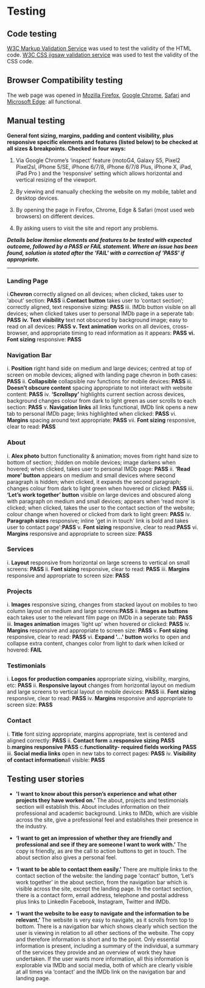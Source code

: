# Testing

## Code testing
[W3C Markup Validation Service](https://validator.w3.org/) was used to test the validity of the HTML code.
[W3C CSS jigsaw validation service](https://jigsaw.w3.org/css-validator/) was used to test the validity of the CSS code.


## Browser Compatibility testing
The web page was opened in [Mozilla Firefox](https://www.mozilla.org/en-US/firefox/download/thanks/), [Google Chrome](https://www.google.com/chrome/), [Safari](https://www.apple.com/uk/safari/) and [Microsoft Edge](https://www.microsoft.com/en-us/edge): all functional.

## Manual testing

**General font sizing, margins, padding and content visibility, plus responsive specific elements and features (listed below) to be checked at all sizes & breakpoints. Checked in four ways:**
    
1.	Via Google Chrome’s ‘inspect’ feature (motoG4, Galaxy S5, Pixel2 Pixel2sl, iPhone 5/SE, iPhone 6/7/8, iPhone 6/7/8 Plus, iPhone X, iPad, iPad Pro ) and the ‘responsive’ setting which allows horizontal and vertical resizing of the viewport.

2.	By viewing and manually checking the website on my mobile, tablet and desktop devices.

3.	By opening the page in Firefox, Chrome, Edge & Safari (most used web browsers) on different devices.

4.  By asking users to visit the site and report any problems.

    
_**Details below itemise elements and features to be tested with expected outcome, followed by a PASS or FAIL statement. Where an issue has been found, solution is stated after the 'FAIL' with a correction of 'PASS' if appropriate.**_

-------------------------------------------------------------------------------------------------------------------

### Landing Page
i.**Chevron** correctly aligned on all devices; when clicked, takes user to ‘about’ section: __PASS__ 
ii.**Contact button** takes user to ‘contact section’; correctly aligned, text responsive sizing: __PASS__ 
iii. IMDb button</strong> visible on all devices; when clicked takes user to personal IMDb page in a seperate tab: __PASS__ 
<strong>iv. Text visibility</strong> text not obscured by background image; easy to read on all devices: __PASS__ 
<strong>v. Text animation</strong> works on all devices, cross-browser, and appropriate timing to read information as it appears: __PASS__ 
<strong>vi. Font sizing</strong> responsive: __PASS__ 

### Navigation Bar
i. **Position**  right hand side on medium and large devices; centred at top of screen on mobile devices; aligned with landing page chevron in both cases: __PASS__ 
ii. **Collapsible** collapsible nav functions for mobile devices: __PASS__ 
iii. **Doesn’t obscure content**  spacing appropriate to not interact with website content: __PASS__ 
iv. **‘Scrollspy’** highlights current section across devices, background changes colour from dark to light green as user scrolls to each section: __PASS__ 
v. **Navigation links**  all links functional, IMDb link opens a new tab to personal IMDb page; links highlighted when clicked: __PASS__  vi. **Margins** spacing around text appropriate: __PASS__ 
vii. **Font sizing** responsive, clear to read: __PASS__ 

### About
i. **Alex photo**  button functionality & animation; moves from right hand size to bottom of section; ;hidden on mobile devices; image darkens when hovered; when clicked, takes user to personal IMDb page: __PASS__ 
ii. **‘Read more’ button** appears on medium and small devices where second paragraph is hidden; when clicked, it expands the second paragraph; changes colour from dark to light green when hovered or clicked: __PASS__ 
iii. **‘Let’s work together’ button** visible on large devices and obscured along with paragraph on medium and small devices; appears when ‘read more’ is clicked; when clicked, takes the user to the contact section of the website; colour change when hovered or clicked from dark to light green: __PASS__ 
iv.	**Paragraph sizes** responsive; inline 'get in in touch' link is bold and takes user to contact page':__PASS__ 
v. **Font sizing** responsive, clear to read:__PASS__ 
vi.	**Margins** responsive and appropriate to screen size: __PASS__ 

### Services
i. **Layout** responsive from horizontal on large screens to vertical on small screens: __PASS__ 
ii. **Font sizing** responsive, clear to read: __PASS__ 
iii. **Margins** responsive and appropriate to screen size: __PASS__ 

### Projects
i.	**Images** responsive sizing, changes from stacked layout on mobiles to two column layout on medium and large screens:__PASS__ 
ii.	**Images as buttons** each takes user to the relevant film page on IMDb in a seperate tab: __PASS__ 
iii. **Images animation** images 'light up' when hovered or clicked: __PASS__ 
iv.	**Margins** responsive and appropriate to screen size: __PASS__ 
v. **Font sizing** responsive, clear to read:  __PASS__ 
vi. **Expand '...' button** works to open and collapse extra content, changes color from light to dark when lciked or hovered: __FAIL__ 

### Testimonials
i. **Logos for production companies** appropriate sizing, visibility, margins, etc: __PASS__ 
ii.	**Responsive layout** changes from horizontal layout on medium and large screens to vertical layout on mobile devices: __PASS__ 
iii. **Font sizing** responsive, clear to read: __PASS__ 
iv.	**Margins** responsive and appropriate to screen size: __PASS__ 

### Contact
i. **Title** font sizing appropriate, margins appropriate, text is centered and aligned correctly: __PASS__ 
ii.	**Contact form**
a.**responsive sizing** __PASS__ 
b.**margins responsive** __PASS__ 
c.**functionality- required fields working** __PASS__ 
iii. **Social media links** open in new tabs to correct pages: __PASS__ 
iv. **Visibility of contact information**all visible: __PASS__ 


## Testing user stories

* **'I want to know about this person’s experience and what other projects they have worked on.’**
The about, projects and testimonials section will establish this. About includes information on their professional and academic background. Links to IMDb, which are visible across the site, give a professional feel and establishes their presence in the industry.

* **‘I want to get an impression of whether they are friendly and professional and see if they are someone I want to work with.’**
The copy is friendly, as are the call to action buttons to get in touch. The about section also gives a personal feel.

* **‘I want to be able to contact them easily.’**
There are multiple links to the contact section of the website: the landing page ‘contact’ button, ‘Let’s work together’ in the about section, from the navigation bar which is visible across the site, except the landing page. In the contact section, there is a contact form, email address, telephone and postal address plus links to LinkedIn Facebook, Instagram, Twitter and IMDb.

* **‘I want the website to be easy to navigate and the information to be relevant.’**
The website is very easy to navigate, as it scrolls from top to bottom. There is a navigation bar which shows clearly which section the user is viewing in relation to all other sections of the website. The copy and therefore information is short and to the point. Only essential information is present, including a summary of the individual, a summary of the services they provide and an overview of work they have undertaken. If the user wants more information, all this information is explorable via IMDb and social media, both of which are clearly visible at all times via ‘contact’ and the IMDb link on the navigation bar and landing page.
